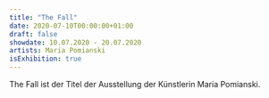 ```yaml
---
title: "The Fall"
date: 2020-07-10T00:00:00+01:00
draft: false
showdate: 10.07.2020 - 20.07.2020
artists: Maria Pomianski
isExhibition: true
---
```


The Fall ist der Titel der Ausstellung der Künstlerin Maria Pomianski. 
